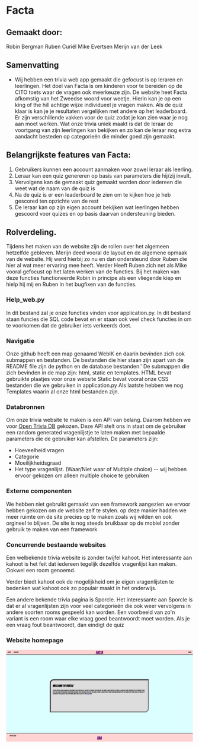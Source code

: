 # Facta

## Gemaakt door:
Robin Bergman
Ruben Curiël
Mike Evertsen
Merijn van der Leek

## Samenvatting

- Wij hebben een trivia web app gemaakt die gefocust is op leraren en leerlingen.
  Het doel van Facta is om kinderen voor te bereiden op de CITO toets waar de vragen ook meerkeuze zijn.
  De website heet Facta afkomstig van het Zweedse woord voor weetje.
  Hierin kan je op een king of the hill achtige wijze individueel je vragen maken.
  Als de quiz klaar is kan je je resultaten vergelijken met andere op het leaderboard.
  Er zijn verschillende vakken voor de quiz zodat je kan zien waar je nog aan moet werken.
  Wat onze trivia uniek maakt is dat de leraar de voortgang van zijn leerlingen kan bekijken
  en zo kan de leraar nog extra aandacht besteden op categorieën die minder goed zijn gemaakt.

## Belangrijkste features van Facta:

1. Gebruikers kunnen een account aanmaken voor zowel leraar als leerling.
2. Leraar kan een quiz genereren op basis van parameters die hij/zij invult.
3. Vervolgens kan de gemaakt quiz gemaakt worden door iedereen die weet wat de naam van de quiz is
4. Na de quiz is er een leaderboard te zien om te kijken hoe je heb gescored ten opzichte van de rest
5. De leraar kan op zijn eigen account bekijken wat leerlingen hebben gescoord voor quizes en op basis daarvan ondersteuning bieden.

## Rolverdeling.
Tijdens het maken van de website zijn de rollen over het algemeen hetzelfde gebleven.
Merijn deed vooral de layout en de algemene opmaak van de website. Hij werd hierbij zo nu en dan ondersteund door Ruben
die hier al wat meer ervaring mee heeft.
Verder Heeft Ruben zich net als Mike vooral gefocust op het laten werken van de functies. Bij het maken van deze functies
functioneerde Robin in principe als een vliegende kiep en hielp hij mij en Ruben in het bugfixen van de functies.

### Help_web.py
In dit bestand zal je onze functies vinden voor application.py. In dit bestand staan funcies die SQL code bevat
en er staan ook veel check functies in om te voorkomen dat de gebruiker iets verkeerds doet.

### Navigatie
Onze github heeft een map genaamd WebIK en daarin bevinden zich ook submappen en bestanden.
De bestanden die hier staan zijn apart van de README file zijn de python en de database bestanden.'
De submappen die zich bevinden in de map zijn: html, static en templates.
HTML bevat gebruikte plaatjes voor onze website
Static bevat vooral onze CSS bestanden die we gebruiken in application.py
Als laatste hebben we nog Templates waarin al onze html bestanden zijn.

### Databronnen
Om onze trivia website te maken is een API van belang.
Daarom hebben we voor [Open Trivia DB](https://opentdb.com/) gekozen.
Deze API stelt ons in staat om de gebruiker een random generated vragenlijstje
te laten maken met bepaalde parameters die de gebruiker kan afstellen.
De parameters zijn:

- Hoeveelheid vragen
- Categorie
- Moeilijkheidsgraad
- Het type vragenlijst. (Waar/Niet waar of Multiple choice) -- wij hebben ervoor gekozen om alleen multiple choice te gebruiken

### Externe componenten
We hebben niet gebruikt gemaakt van een framework aangezien we ervoor hebben gekozen om de website zelf te stylen.
op deze manier hadden we meer ruimte om de site precies op te maken zoals wij wilden en ook orgineel te blijven.
De site is nog steeds bruikbaar op de mobiel zonder gebruik te maken van een framework

### Concurrende bestaande websites
Een welbekende trivia website is zonder twijfel kahoot.
Het interessante aan kahoot is het feit dat iedereen tegelijk dezelfde vragenlijst kan maken.
Ookwel een room genoemd.

Verder biedt kahoot ook de mogelijkheid om je eigen vragenlijsten te bedenken wat kahoot ook zo populair
maakt in het onderwijs.

Een andere bekende trivia pagina is Sporcle. Het interessante aan Sporcle is dat er al vragenlijsten zijn voor veel categorieën
die ook weer vervolgens in andere soorten rooms gespeeld kan worden. Een voorbeeld van zo'n variant is een room waar elke vraag goed beantwoordt moet worden.
Als je een vraag fout beantwoordt, dan eindigt de quiz

### Website homepage

![Website pagina voorstel](/html/facta.png)

